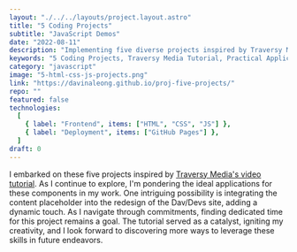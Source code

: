```yaml
---
layout: "./../../layouts/project.layout.astro"
title: "5 Coding Projects"
subtitle: "JavaScript Demos"
date: "2022-08-11"
description: "Implementing five diverse projects inspired by Traversy Media's tutorial. Exploring practical applications for these components, including integrating dynamism into the Dav/Devs site. Despite commitments, dedicated time is prioritized. The tutorial acts as a technical catalyst, fostering creativity for future endeavors."
keywords: "5 Coding Projects, Traversy Media Tutorial, Practical Applications, Dav/Devs Dynamism, Time Prioritization, Technical Catalyst, Creative Coding"
category: "javascript"
image: "5-html-css-js-projects.png"
link: "https://davinaleong.github.io/proj-five-projects/"
repo: ""
featured: false
technologies:
  [
    { label: "Frontend", items: ["HTML", "CSS", "JS"] },
    { label: "Deployment", items: ["GitHub Pages"] },
  ]
draft: 0
---
```


I embarked on these five projects inspired by [Traversy Media's video tutorial](https://www.youtube.com/@TraversyMedia). As I continue to explore, I'm pondering the ideal applications for these components in my work. One intriguing possibility is integrating the content placeholder into the redesign of the Dav/Devs site, adding a dynamic touch. As I navigate through commitments, finding dedicated time for this project remains a goal. The tutorial served as a catalyst, igniting my creativity, and I look forward to discovering more ways to leverage these skills in future endeavors.
